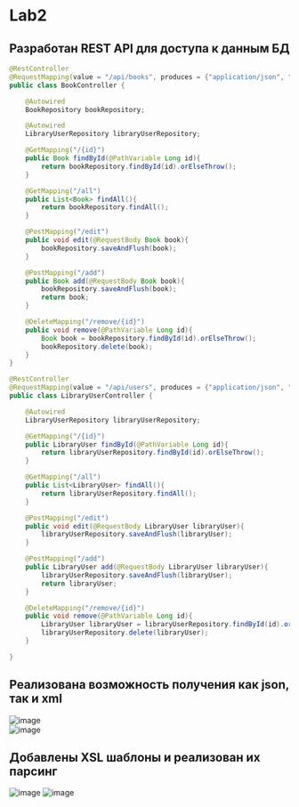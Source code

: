 # Lab2

## Разработан REST API для доступа к данным БД
```java   
@RestController
@RequestMapping(value = "/api/books", produces = {"application/json", "application/xml"})
public class BookController {

    @Autowired
    BookRepository bookRepository;

    @Autowired
    LibraryUserRepository libraryUserRepository;

    @GetMapping("/{id}")
    public Book findById(@PathVariable Long id){
        return bookRepository.findById(id).orElseThrow();
    }

    @GetMapping("/all")
    public List<Book> findAll(){
        return bookRepository.findAll();
    }

    @PostMapping("/edit")
    public void edit(@RequestBody Book book){
        bookRepository.saveAndFlush(book);
    }

    @PostMapping("/add")
    public Book add(@RequestBody Book book){
        bookRepository.saveAndFlush(book);
        return book;
    }

    @DeleteMapping("/remove/{id}")
    public void remove(@PathVariable Long id){
        Book book = bookRepository.findById(id).orElseThrow();
        bookRepository.delete(book);
    }
}   
```
```java
@RestController
@RequestMapping(value = "/api/users", produces = {"application/json", "application/xml"})
public class LibraryUserController {

    @Autowired
    LibraryUserRepository libraryUserRepository;

    @GetMapping("/{id}")
    public LibraryUser findById(@PathVariable Long id){
        return libraryUserRepository.findById(id).orElseThrow();
    }

    @GetMapping("/all")
    public List<LibraryUser> findAll(){
        return libraryUserRepository.findAll();
    }

    @PostMapping("/edit")
    public void edit(@RequestBody LibraryUser libraryUser){
        libraryUserRepository.saveAndFlush(libraryUser);
    }

    @PostMapping("/add")
    public LibraryUser add(@RequestBody LibraryUser libraryUser){
        libraryUserRepository.saveAndFlush(libraryUser);
        return libraryUser;
    }

    @DeleteMapping("/remove/{id}")
    public void remove(@PathVariable Long id){
        LibraryUser libraryUser = libraryUserRepository.findById(id).orElseThrow();
        libraryUserRepository.delete(libraryUser);
    }

}
```
## Реализована возможность получения как json, так и xml
![image](https://user-images.githubusercontent.com/91950488/211855736-265fd8fd-8cb0-49c1-af79-c33ab3aaa5f5.png)  
![image](https://user-images.githubusercontent.com/91950488/211856168-e316c9f3-3c16-4e90-b78f-1dbb9dc9fbc0.png)

## Добавлены XSL шаблоны и реализован их парсинг
![image](https://user-images.githubusercontent.com/91950488/211856692-6ecffcd3-f7ba-47c6-b752-ac40f0f8391a.png)
![image](https://user-images.githubusercontent.com/91950488/211856748-29737a75-2a83-44d8-a042-3a7dc4100219.png)

